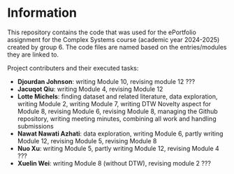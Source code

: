 # Information

This repository contains the code that was used for the ePortfolio assignment for the Complex Systems course (academic year 2024-2025) created by group 6. The code files are named based on the entries/modules they are linked to.

Project contributers and their executed tasks:
* **Djourdan Johnson**: writing Module 10, revising module 12 ???
* **Jacuqot Qiu**: writing Module 4, revising Module 12
* **Lotte Michels**: finding dataset and related literature, data exploration, writing Module 2, writing Module 7, writing DTW Novelty aspect for Module 8, revising Module 6, revising Module 8, managing the Github repository, writing meeting minutes, combining all work and handling submissions
* **Nawat Nawati Azhati**: data exploration, writing Module 6, partly writing Module 12, revising Module 5, revising Module 8 
* **Nuo Xu**: writing Module 5, partly writing Module 12, revising Module 4 ???
* **Xuelin Wei**: writing Module 8 (without DTW), revising module 2 ???



